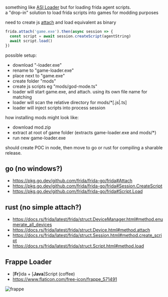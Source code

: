 something like [ASI Loader](https://github.com/ThirteenAG/Ultimate-ASI-Loader) but for loading frida agent scripts.<br>
a "drop-in" solution to load frida scripts into games for modding purposes

need to create js [attach](https://github.com/frida/frida-node/blob/d3b2c753b0e64e68b867fac604f5481b93c6b2d3/lib/index.ts#L175) and load equivalent as binary
```js
frida.attach('game.exe').then(async session => {
  const script = await session.createScript(agentString)
  await script.load()
})
```

possible setup:
 - download "-loader.exe"
 - rename to "game-loader.exe"
 - place next to "game.exe"
 - create folder "mods"
 - create js scripts eg "mods/god-mode.ts"
 - loader will start game.exe, and attach. using its own file name for matching
 - loader will scan the relative directory for mods/*[.js|.ts]
 - loader will inject scripts into process session

how installing mods might look like:
 - download mod.zip
 - extract at root of game folder (extracts game-loader.exe and mods/*)
 - run new game-loader.exe

should create POC in node, then move to go or rust for compiling a sharable release.

go (no windows?)
-
 - https://pkg.go.dev/github.com/frida/frida-go/frida#Attach
 - https://pkg.go.dev/github.com/frida/frida-go/frida#Session.CreateScript
 - https://pkg.go.dev/github.com/frida/frida-go/frida#Script.Load


rust (no simple attach?)
- 
 - https://docs.rs/frida/latest/frida/struct.DeviceManager.html#method.enumerate_all_devices
 - https://docs.rs/frida/latest/frida/struct.Device.html#method.attach
 - https://docs.rs/frida/latest/frida/struct.Session.html#method.create_script
 - https://docs.rs/frida/latest/frida/struct.Script.html#method.load

Frappe Loader
-
- [**Fr**]ida + [**Java**]Script (coffee)
- https://www.flaticon.com/free-icon/frappe_571491

![frappe](https://github.com/JohnDeved/frida-drop-in/assets/24187269/9519c640-eb6b-49a5-a3ce-280e7b02bdc0)

